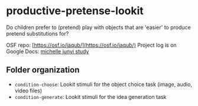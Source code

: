 # productive-pretense-lookit

Do children prefer to (pretend) play with objects that are 'easier' to produce pretend substitutions for?

OSF repo: [https://osf.io/jaqub/](https://osf.io/jaqub/)
Project log is on Google Docs: [michelle junyi study](https://docs.google.com/document/d/1ub5VmtEppOtg0N6cwpTX78WhH27qGXKiiRklwxpYYe0/edit?usp=sharing)

## Folder organization

- `condition-choose`: Lookit stimuli for the object choice task (image, audio, video files)
- `condition-generate`: Lookit stimuli for the idea generation task
